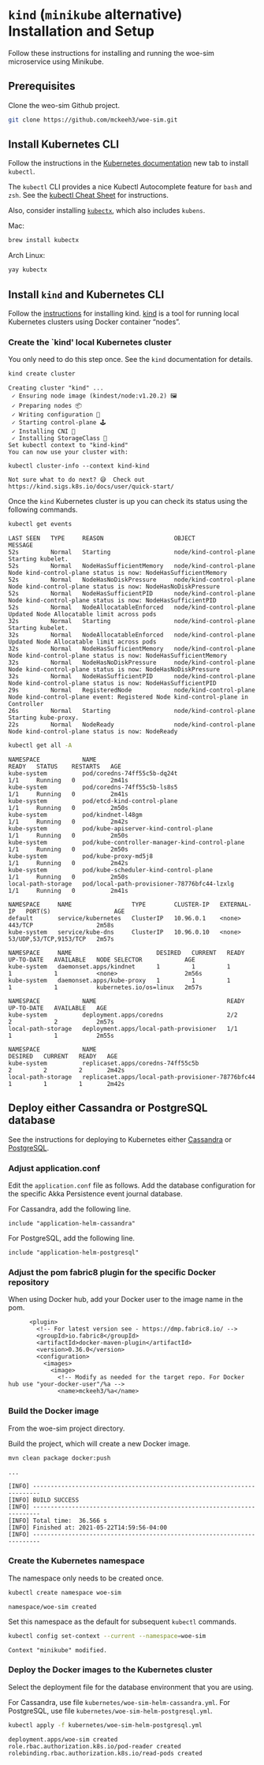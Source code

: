 
# `kind` (`minikube` alternative) Installation and Setup

Follow these instructions for installing and running the woe-sim microservice using Minikube.

## Prerequisites

Clone the weo-sim Github project.

~~~bash
git clone https://github.com/mckeeh3/woe-sim.git
~~~

## Install Kubernetes CLI

Follow the instructions in the [Kubernetes documentation](https://kubernetes.io/docs/tasks/tools/#kubectl) new tab to install `kubectl`.

The `kubectl` CLI provides a nice Kubectl Autocomplete feature for `bash` and `zsh`.
See the [kubectl Cheat Sheet](https://kubernetes.io/docs/reference/kubectl/cheatsheet/#kubectl-autocomplete) for instructions.

Also, consider installing [`kubectx`](https://github.com/ahmetb/kubectx), which also includes `kubens`.

Mac:

~~~bash
brew install kubectx
~~~

Arch Linux:

~~~bash
yay kubectx
~~~

## Install `kind` and Kubernetes CLI

Follow the [instructions](https://github.com/kubernetes-sigs/kind#installation-and-usage) for installing kind.
[kind](https://kind.sigs.k8s.io/) is a tool for running local Kubernetes clusters using Docker container “nodes”.

### Create the `kind' local Kubernetes cluster

You only need to do this step once. See the `kind` documentation for details.

~~~bash
kind create cluster
~~~

~~~text
Creating cluster "kind" ...
 ✓ Ensuring node image (kindest/node:v1.20.2) 🖼
 ✓ Preparing nodes 📦
 ✓ Writing configuration 📜
 ✓ Starting control-plane 🕹️
 ✓ Installing CNI 🔌
 ✓ Installing StorageClass 💾
Set kubectl context to "kind-kind"
You can now use your cluster with:

kubectl cluster-info --context kind-kind

Not sure what to do next? 😅  Check out https://kind.sigs.k8s.io/docs/user/quick-start/
~~~

Once the `kind` Kubernetes cluster is up you can check its status using the following commands.

~~~bash
kubectl get events
~~~

~~~text
LAST SEEN   TYPE     REASON                    OBJECT                    MESSAGE
52s         Normal   Starting                  node/kind-control-plane   Starting kubelet.
52s         Normal   NodeHasSufficientMemory   node/kind-control-plane   Node kind-control-plane status is now: NodeHasSufficientMemory
52s         Normal   NodeHasNoDiskPressure     node/kind-control-plane   Node kind-control-plane status is now: NodeHasNoDiskPressure
52s         Normal   NodeHasSufficientPID      node/kind-control-plane   Node kind-control-plane status is now: NodeHasSufficientPID
52s         Normal   NodeAllocatableEnforced   node/kind-control-plane   Updated Node Allocatable limit across pods
32s         Normal   Starting                  node/kind-control-plane   Starting kubelet.
32s         Normal   NodeAllocatableEnforced   node/kind-control-plane   Updated Node Allocatable limit across pods
32s         Normal   NodeHasSufficientMemory   node/kind-control-plane   Node kind-control-plane status is now: NodeHasSufficientMemory
32s         Normal   NodeHasNoDiskPressure     node/kind-control-plane   Node kind-control-plane status is now: NodeHasNoDiskPressure
32s         Normal   NodeHasSufficientPID      node/kind-control-plane   Node kind-control-plane status is now: NodeHasSufficientPID
29s         Normal   RegisteredNode            node/kind-control-plane   Node kind-control-plane event: Registered Node kind-control-plane in Controller
26s         Normal   Starting                  node/kind-control-plane   Starting kube-proxy.
22s         Normal   NodeReady                 node/kind-control-plane   Node kind-control-plane status is now: NodeReady

~~~

~~~bash
kubectl get all -A
~~~

~~~text
NAMESPACE            NAME                                             READY   STATUS    RESTARTS   AGE
kube-system          pod/coredns-74ff55c5b-dq24t                      1/1     Running   0          2m41s
kube-system          pod/coredns-74ff55c5b-ls8s5                      1/1     Running   0          2m41s
kube-system          pod/etcd-kind-control-plane                      1/1     Running   0          2m50s
kube-system          pod/kindnet-l48gm                                1/1     Running   0          2m42s
kube-system          pod/kube-apiserver-kind-control-plane            1/1     Running   0          2m50s
kube-system          pod/kube-controller-manager-kind-control-plane   1/1     Running   0          2m50s
kube-system          pod/kube-proxy-md5j8                             1/1     Running   0          2m42s
kube-system          pod/kube-scheduler-kind-control-plane            1/1     Running   0          2m50s
local-path-storage   pod/local-path-provisioner-78776bfc44-lzxlg      1/1     Running   0          2m41s

NAMESPACE     NAME                 TYPE        CLUSTER-IP   EXTERNAL-IP   PORT(S)                  AGE
default       service/kubernetes   ClusterIP   10.96.0.1    <none>        443/TCP                  2m58s
kube-system   service/kube-dns     ClusterIP   10.96.0.10   <none>        53/UDP,53/TCP,9153/TCP   2m57s

NAMESPACE     NAME                        DESIRED   CURRENT   READY   UP-TO-DATE   AVAILABLE   NODE SELECTOR            AGE
kube-system   daemonset.apps/kindnet      1         1         1       1            1           <none>                   2m56s
kube-system   daemonset.apps/kube-proxy   1         1         1       1            1           kubernetes.io/os=linux   2m57s

NAMESPACE            NAME                                     READY   UP-TO-DATE   AVAILABLE   AGE
kube-system          deployment.apps/coredns                  2/2     2            2           2m57s
local-path-storage   deployment.apps/local-path-provisioner   1/1     1            1           2m55s

NAMESPACE            NAME                                                DESIRED   CURRENT   READY   AGE
kube-system          replicaset.apps/coredns-74ff55c5b                   2         2         2       2m42s
local-path-storage   replicaset.apps/local-path-provisioner-78776bfc44   1         1         1       2m42s
~~~

## Deploy either Cassandra or PostgreSQL database

See the instructions for deploying to Kubernetes either
[Cassandra](https://github.com/mckeeh3/woe-sim/blob/master/README-helm-cassandra.md) or
[PostgreSQL](https://github.com/mckeeh3/woe-sim/blob/master/README-helm-postgresql.md).

### Adjust application.conf

Edit the `application.conf` file as follows. Add the database configuration for the specific Akka Persistence event journal database.

For Cassandra, add the following line.

~~~text
include "application-helm-cassandra"
~~~

For PostgreSQL, add the following line.

~~~text
include "application-helm-postgresql"
~~~

### Adjust the pom fabric8 plugin for the specific Docker repository

When using Docker hub, add your Docker user to the image name in the pom.

~~~text
      <plugin>
        <!-- For latest version see - https://dmp.fabric8.io/ -->
        <groupId>io.fabric8</groupId>
        <artifactId>docker-maven-plugin</artifactId>
        <version>0.36.0</version>
        <configuration>
          <images>
            <image>
              <!-- Modify as needed for the target repo. For Docker hub use "your-docker-user"/%a -->
              <name>mckeeh3/%a</name>
~~~

### Build the Docker image

From the woe-sim project directory.

Build the project, which will create a new Docker image.

~~~bash
mvn clean package docker:push
~~~

~~~text
...

[INFO] ------------------------------------------------------------------------
[INFO] BUILD SUCCESS
[INFO] ------------------------------------------------------------------------
[INFO] Total time:  36.566 s
[INFO] Finished at: 2021-05-22T14:59:56-04:00
[INFO] ------------------------------------------------------------------------
~~~

### Create the Kubernetes namespace

The namespace only needs to be created once.

~~~bash
kubectl create namespace woe-sim
~~~

~~~text
namespace/woe-sim created
~~~

Set this namespace as the default for subsequent `kubectl` commands.

~~~bash
kubectl config set-context --current --namespace=woe-sim
~~~

~~~text
Context "minikube" modified.
~~~

### Deploy the Docker images to the Kubernetes cluster

Select the deployment file for the database environment that you are using.

For Cassandra, use file `kubernetes/woe-sim-helm-cassandra.yml`. For PostgreSQL, use file `kubernetes/woe-sim-helm-postgresql.yml`.

~~~bash
kubectl apply -f kubernetes/woe-sim-helm-postgresql.yml
~~~

~~~text
deployment.apps/woe-sim created
role.rbac.authorization.k8s.io/pod-reader created
rolebinding.rbac.authorization.k8s.io/read-pods created
~~~
